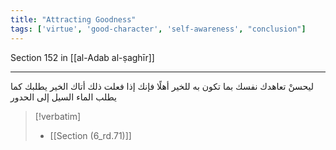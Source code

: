 ```yaml
---
title: "Attracting Goodness"
tags: ['virtue', 'good-character', 'self-awareness', "conclusion"]
---
```


 Section 152 in [[al-Adab al-ṣaghīr]]

---
ليحسنْ تعاهدك نفسك بما تكون به للخير أهلًا فإنك إذا فعلت ذلك أتاك الخير يطلبك كما يطلب الماء السيل إلى الحدور

> [!verbatim]
> - [[Section (6_rd.71)]]

